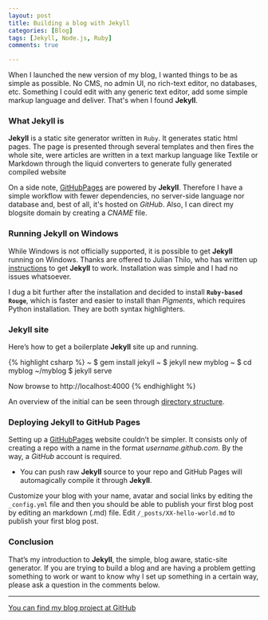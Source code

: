 ```yaml
---
layout: post
title: Building a blog with Jekyll
categories: [Blog]
tags: [Jekyll, Node.js, Ruby]
comments: true

---
```

When I launched the new version of my blog, I wanted things to be as simple as possible. No CMS, no admin UI, no rich-text editor, no databases, etc. Something I could edit with any generic text editor, add some simple markup language and deliver. That's when I found **Jekyll**.

### What Jekyll is
**Jekyll** is a static site generator written in `Ruby`. It generates static html pages. The page is presented through several templates and then fires the whole site, were articles are written in a text markup language like Textile or Markdown through the liquid converters to generate fully generated compiled website

On a side note, [GitHubPages](http://pages.github.com/) are powered by **Jekyll**. Therefore I have a simple workflow with fewer dependencies, no server-side language nor database and, best of all, it's hosted on *GitHub*. Also, I can direct my blogsite domain by creating a *CNAME* file.


### Running Jekyll on Windows

While Windows is not officially supported, it is possible to get **Jekyll** running on Windows. Thanks are offered to Julian Thilo, who has written up [instructions](http://jekyll-windows.juthilo.com/) to get **Jekyll** to work. Installation was simple and I had no issues whatsoever.

I dug a bit further after the installation and decided to install __`Ruby-based Rouge`__, which is faster and easier to install than *Pigments*, which requires Python installation. They are both syntax highlighters.


### Jekyll site

Here’s how to get a boilerplate **Jekyll** site up and running. 

{% highlight csharp %}
~ $ gem install jekyll
~ $ jekyll new myblog
~ $ cd myblog
~/myblog $ jekyll serve

Now browse to http://localhost:4000
{% endhighlight %}

An overview of the initial can be seen through [directory structure](http://jekyllrb.com/docs/structure/). 

### Deploying Jekyll to GitHub Pages

Setting up a [GitHubPages](http://pages.github.com/) website couldn’t be simpler. It consists only of creating a repo with a name in the format *username.github.com*. By the way, a *GitHub* account is required.

* You can push raw **Jekyll** source to your repo and GitHub Pages will automagically compile it through **Jekyll**. 

Customize your blog with your name, avatar and social links by editing the `_config.yml` file and then you should be able to publish your first blog post by editing an markdown (.md) file. Edit `/_posts/XX-hello-world.md` to publish your first blog post. 

### Conclusion

That’s my introduction to **Jekyll**, the simple, blog aware, static-site generator. If you are trying to build a blog and are having a problem getting something to work or want to know why I set up something in a certain way, please ask a question in the comments below.


- - -
<a class="btn btn-default" href="https://github.com/jjpinto/jjpinto.github.io">You can find my blog project at GitHub</a>


